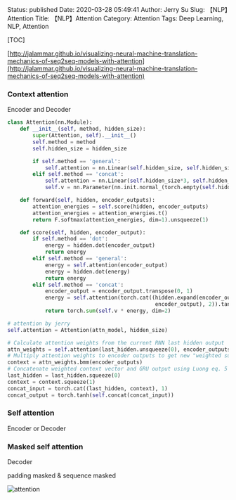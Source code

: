 Status: published
Date: 2020-03-28 05:49:41
Author: Jerry Su
Slug: 【NLP】Attention
Title: 【NLP】Attention
Category: Attention 
Tags: Deep Learning, NLP, Attention

[TOC]


[http://jalammar.github.io/visualizing-neural-machine-translation-mechanics-of-seq2seq-models-with-attention](http://jalammar.github.io/visualizing-neural-machine-translation-mechanics-of-seq2seq-models-with-attention)


### Context attention

Encoder and Decoder

```python
class Attention(nn.Module):
    def __init__(self, method, hidden_size):
        super(Attention, self).__init__()
        self.method = method
        self.hidden_size = hidden_size

        if self.method == 'general':
            self.attention = nn.Linear(self.hidden_size, self.hidden_size)
        elif self.method == 'concat':
            self.attention = nn.Linear(self.hidden_size*3, self.hidden_size)
            self.v = nn.Parameter(nn.init.normal_(torch.empty(self.hidden_size)))

    def forward(self, hidden, encoder_outputs):
        attention_energies = self.score(hidden, encoder_outputs)
        attention_energies = attention_energies.t()
        return F.softmax(attention_energies, dim=1).unsqueeze(1)

    def score(self, hidden, encoder_output):
        if self.method == 'dot':
            energy = hidden.dot(encoder_output)
            return energy
        elif self.method == 'general':
            energy = self.attention(encoder_output)
            energy = hidden.dot(energy)
            return energy
        elif self.method == 'concat':
            encoder_output = encoder_output.transpose(0, 1)
            energy = self.attention(torch.cat((hidden.expand(encoder_output.size(0), -1, -1),
                                               encoder_output), 2)).tanh()
            return torch.sum(self.v * energy, dim=2)

# attention by jerry
self.attention = Attention(attn_model, hidden_size)

# Calculate attention weights from the current RNN last hidden output
attn_weights = self.attention(last_hidden.unsqueeze(0), encoder_outputs)
# Multiply attention weights to encoder outputs to get new "weighted sum" context vector
context = attn_weights.bmm(encoder_outputs)
# Concatenate weighted context vector and GRU output using Luong eq. 5
last_hidden = last_hidden.squeeze(0)
context = context.squeeze(1)
concat_input = torch.cat((last_hidden, context), 1)
concat_output = torch.tanh(self.concat(concat_input))
```

### Self attention
Encoder or Decoder

### Masked self attention
Decoder 

padding masked & sequence masked

![attention](../images/RASA/self_attention.png)

